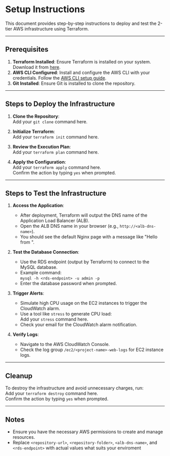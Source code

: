 # Setup Instructions

This document provides step-by-step instructions to deploy and test the 2-tier AWS infrastructure using Terraform.

---

## Prerequisites

1. **Terraform Installed**: Ensure Terraform is installed on your system. Download it from [here](https://www.terraform.io/downloads.html).
2. **AWS CLI Configured**: Install and configure the AWS CLI with your credentials. Follow the [AWS CLI setup guide](https://docs.aws.amazon.com/cli/latest/userguide/cli-configure-quickstart.html).
3. **Git Installed**: Ensure Git is installed to clone the repository.

---

## Steps to Deploy the Infrastructure

1. **Clone the Repository**:  
   Add your `git clone` command here.

2. **Initialize Terraform**:  
   Add your `terraform init` command here.

3. **Review the Execution Plan**:  
   Add your `terraform plan` command here.

4. **Apply the Configuration**:  
   Add your `terraform apply` command here.  
   Confirm the action by typing `yes` when prompted.

---

## Steps to Test the Infrastructure

1. **Access the Application**:

   - After deployment, Terraform will output the DNS name of the Application Load Balancer (ALB).
   - Open the ALB DNS name in your browser (e.g., `http://<alb-dns-name>`).
   - You should see the default Nginx page with a message like "Hello from <hostname>".

2. **Test the Database Connection**:

   - Use the RDS endpoint (output by Terraform) to connect to the MySQL database.
   - Example command:  
   ```mysql -h <rds-endpoint> -u admin -p```
   - Enter the database password when prompted.

3. **Trigger Alerts**:

   - Simulate high CPU usage on the EC2 instances to trigger the CloudWatch alarm.
   - Use a tool like `stress` to generate CPU load:  
     Add your `stress` command here.
   - Check your email for the CloudWatch alarm notification.

4. **Verify Logs**:
   - Navigate to the AWS CloudWatch Console.
   - Check the log group `/ec2/<project-name>-web-logs` for EC2 instance logs.

---

## Cleanup

To destroy the infrastructure and avoid unnecessary charges, run:  
Add your `terraform destroy` command here.  
Confirm the action by typing `yes` when prompted.

---

## Notes

- Ensure you have the necessary AWS permissions to create and manage resources.
- Replace `<repository-url>`, `<repository-folder>`, `<alb-dns-name>`, and `<rds-endpoint>` with actual values what suits your enviroment
